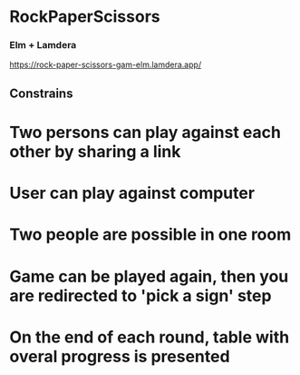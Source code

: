 # RockPaperScissors

### Elm + Lamdera
https://rock-paper-scissors-gam-elm.lamdera.app/

## Constrains
# Two persons can play against each other by sharing a link
# User can play against computer
# Two people are possible in one room
# Game can be played again, then you are redirected to 'pick a sign' step 
# On the end of each round, table with overal progress is presented 
